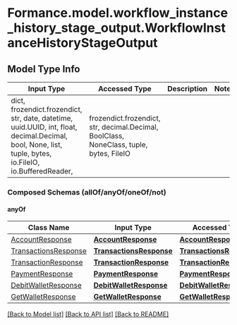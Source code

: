 # Formance.model.workflow_instance_history_stage_output.WorkflowInstanceHistoryStageOutput

## Model Type Info
Input Type | Accessed Type | Description | Notes
------------ | ------------- | ------------- | -------------
dict, frozendict.frozendict, str, date, datetime, uuid.UUID, int, float, decimal.Decimal, bool, None, list, tuple, bytes, io.FileIO, io.BufferedReader,  | frozendict.frozendict, str, decimal.Decimal, BoolClass, NoneClass, tuple, bytes, FileIO |  | 

### Composed Schemas (allOf/anyOf/oneOf/not)
#### anyOf
Class Name | Input Type | Accessed Type | Description | Notes
------------- | ------------- | ------------- | ------------- | -------------
[AccountResponse](AccountResponse.md) | [**AccountResponse**](AccountResponse.md) | [**AccountResponse**](AccountResponse.md) |  | 
[TransactionsResponse](TransactionsResponse.md) | [**TransactionsResponse**](TransactionsResponse.md) | [**TransactionsResponse**](TransactionsResponse.md) |  | 
[TransactionResponse](TransactionResponse.md) | [**TransactionResponse**](TransactionResponse.md) | [**TransactionResponse**](TransactionResponse.md) |  | 
[PaymentResponse](PaymentResponse.md) | [**PaymentResponse**](PaymentResponse.md) | [**PaymentResponse**](PaymentResponse.md) |  | 
[DebitWalletResponse](DebitWalletResponse.md) | [**DebitWalletResponse**](DebitWalletResponse.md) | [**DebitWalletResponse**](DebitWalletResponse.md) |  | 
[GetWalletResponse](GetWalletResponse.md) | [**GetWalletResponse**](GetWalletResponse.md) | [**GetWalletResponse**](GetWalletResponse.md) |  | 

[[Back to Model list]](../../README.md#documentation-for-models) [[Back to API list]](../../README.md#documentation-for-api-endpoints) [[Back to README]](../../README.md)


